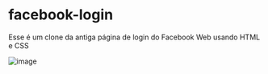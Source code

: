 # facebook-login
Esse é um clone da antiga página de login do Facebook Web usando HTML e CSS

![image](https://user-images.githubusercontent.com/49129260/90090907-93a22300-dcfb-11ea-9017-027566a399f6.png)
